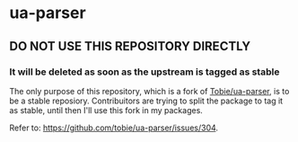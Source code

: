 ua-parser 
=========

## DO NOT USE THIS REPOSITORY DIRECTLY
### It will be deleted as soon as the upstream is tagged as stable

The only purpose of this repository, which is a fork of [Tobie/ua-parser](https://github.com/tobie/ua-parser), is to be a stable reposiory. Contribuitors are trying to split the package to tag it as stable, until then I'll use this fork in my packages.

Refer to: https://github.com/tobie/ua-parser/issues/304.

